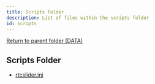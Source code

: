 ```yaml
---
title: Scripts Folder
description: List of files within the scripts folder
id: scripts
---
```


[Return to parent folder (DATA)](../DATA)

## Scripts Folder

* [rtcslider.ini](./rtcslider.ini.md)
